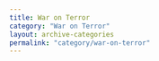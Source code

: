 ```yaml
---
title: War on Terror
category: "War on Terror"
layout: archive-categories
permalink: "category/war-on-terror"
---
```

